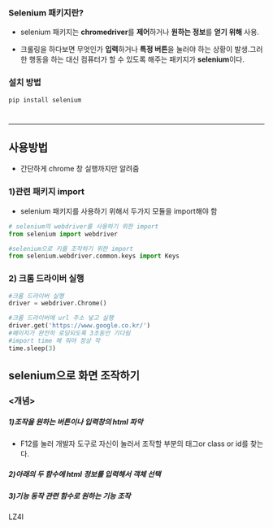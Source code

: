 ### Selenium 패키지란?
- selenium 패키지는 **chromedriver**를 **제어**하거나 **원하는 정보**를 **얻기 위해** 사용.

- 크롤링을 하다보면 무엇인가 **입력**하거나 **특정 버튼**을 눌러야 하는 상황이 발생.그러한 행동을 하는 대신 컴퓨터가 할 수 있도록 해주는 패키지가 **selenium**이다.
### 설치 방법
```python
pip install selenium
```
# <hr>
## 사용방법

- 간단하게 chrome 창 실행까지만 알려줌
### 1)관련 패키지 import
- selenium 패키지를 사용하기 위해서 두가지 모듈을 import해야 함

```python
# selenium의 webdriver를 사용하기 위한 import
from selenium import webdriver

#selenium으로 키를 조작하기 위한 import
from selenium.webdriver.common.keys import Keys
```
### 2) 크롬 드라이버 실행

```python
#크롬 드라이버 실행
driver = webdriver.Chrome()

#크롬 드라이버에 url 주소 넣고 실행
driver.get('https://www.google.co.kr/')
#페이지가 완전히 로딩되도록 3초동안 기다림
#import time 해 줘야 정상 작
time.sleep(3)
```

## selenium으로 화면 조작하기

### <개념>
##### 1)조작을 원하는 버튼이나 입력창의 html 파악
- F12를 눌러 개발자 도구로 자신이 눌러서  조작할 부분의 태그or class or id를 찾는다.
##### 2)아래의 두 함수에 html 정보를 입력해서 객체 선택

##### 3)기능 동작 관련 함수로 원하는 기능 조작

LZ4I
